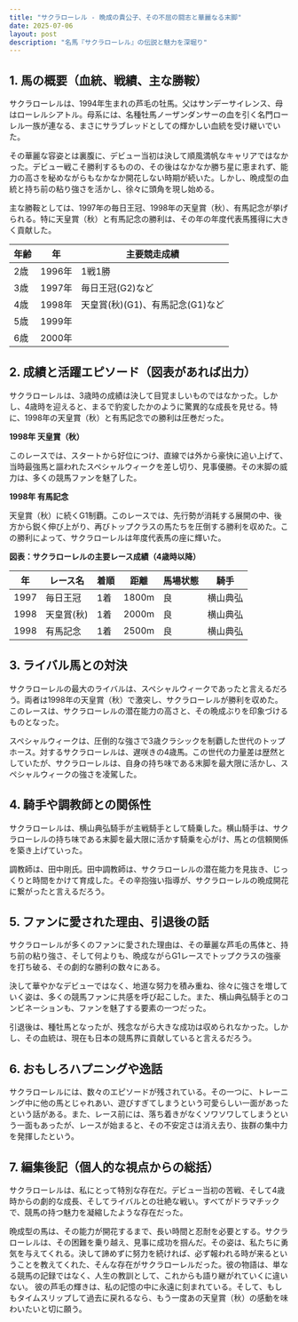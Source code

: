 ```yaml
---
title: "サクラローレル - 晩成の貴公子、その不屈の闘志と華麗なる末脚"
date: 2025-07-06
layout: post
description: "名馬『サクラローレル』の伝説と魅力を深堀り"
---
```


## 1. 馬の概要（血統、戦績、主な勝鞍）

サクラローレルは、1994年生まれの芦毛の牡馬。父はサンデーサイレンス、母はローレルシアトル。母系には、名種牡馬ノーザンダンサーの血を引く名門ローレル一族が連なる、まさにサラブレッドとしての輝かしい血統を受け継いでいた。

その華麗な容姿とは裏腹に、デビュー当初は決して順風満帆なキャリアではなかった。デビュー戦こそ勝利するものの、その後はなかなか勝ち星に恵まれず、能力の高さを秘めながらもなかなか開花しない時期が続いた。しかし、晩成型の血統と持ち前の粘り強さを活かし、徐々に頭角を現し始める。

主な勝鞍としては、1997年の毎日王冠、1998年の天皇賞（秋）、有馬記念が挙げられる。特に天皇賞（秋）と有馬記念の勝利は、その年の年度代表馬獲得に大きく貢献した。

| 年齢 | 年 | 主要競走成績 |
|---|---|---|
| 2歳 | 1996年 | 1戦1勝 |
| 3歳 | 1997年 | 毎日王冠(G2)など |
| 4歳 | 1998年 | 天皇賞(秋)(G1)、有馬記念(G1)など |
| 5歳 | 1999年 |  |
| 6歳 | 2000年 |  |


## 2. 成績と活躍エピソード（図表があれば出力）

サクラローレルは、3歳時の成績は決して目覚ましいものではなかった。しかし、4歳時を迎えると、まるで豹変したかのように驚異的な成長を見せる。特に、1998年の天皇賞（秋）と有馬記念での勝利は圧巻だった。

**1998年 天皇賞（秋）**

このレースでは、スタートから好位につけ、直線では外から豪快に追い上げて、当時最強馬と謳われたスペシャルウィークを差し切り、見事優勝。その末脚の威力は、多くの競馬ファンを魅了した。

**1998年 有馬記念**

天皇賞（秋）に続くG1制覇。このレースでは、先行勢が消耗する展開の中、後方から鋭く伸び上がり、再びトップクラスの馬たちを圧倒する勝利を収めた。この勝利によって、サクラローレルは年度代表馬の座に輝いた。

**図表：サクラローレルの主要レース成績（4歳時以降）**

| 年 | レース名 | 着順 | 距離 | 馬場状態 | 騎手 |
|---|---|---|---|---|---|
| 1997 | 毎日王冠 | 1着 | 1800m | 良 | 横山典弘 |
| 1998 | 天皇賞(秋) | 1着 | 2000m | 良 | 横山典弘 |
| 1998 | 有馬記念 | 1着 | 2500m | 良 | 横山典弘 |


## 3. ライバル馬との対決

サクラローレルの最大のライバルは、スペシャルウィークであったと言えるだろう。両者は1998年の天皇賞（秋）で激突し、サクラローレルが勝利を収めた。このレースは、サクラローレルの潜在能力の高さと、その晩成ぶりを印象づけるものとなった。

スペシャルウィークは、圧倒的な強さで3歳クラシックを制覇した世代のトップホース。対するサクラローレルは、遅咲きの4歳馬。この世代の力量差は歴然としていたが、サクラローレルは、自身の持ち味である末脚を最大限に活かし、スペシャルウィークの強さを凌駕した。


## 4. 騎手や調教師との関係性

サクラローレルは、横山典弘騎手が主戦騎手として騎乗した。横山騎手は、サクラローレルの持ち味である末脚を最大限に活かす騎乗を心がけ、馬との信頼関係を築き上げていった。

調教師は、田中剛氏。田中調教師は、サクラローレルの潜在能力を見抜き、じっくりと時間をかけて育成した。その辛抱強い指導が、サクラローレルの晩成開花に繋がったと言えるだろう。


## 5. ファンに愛された理由、引退後の話

サクラローレルが多くのファンに愛された理由は、その華麗な芦毛の馬体と、持ち前の粘り強さ、そして何よりも、晩成ながらG1レースでトップクラスの強豪を打ち破る、その劇的な勝利の数々にある。

決して華やかなデビューではなく、地道な努力を積み重ね、徐々に強さを増していく姿は、多くの競馬ファンに共感を呼び起こした。また、横山典弘騎手とのコンビネーションも、ファンを魅了する要素の一つだった。

引退後は、種牡馬となったが、残念ながら大きな成功は収められなかった。しかし、その血統は、現在も日本の競馬界に貢献していると言えるだろう。


## 6. おもしろハプニングや逸話

サクラローレルには、数々のエピソードが残されている。その一つに、トレーニング中に他の馬とじゃれあい、遊びすぎてしまうという可愛らしい一面があったという話がある。また、レース前には、落ち着きがなくソワソワしてしまうという一面もあったが、レースが始まると、その不安定さは消え去り、抜群の集中力を発揮したという。


## 7. 編集後記（個人的な視点からの総括）

サクラローレルは、私にとって特別な存在だ。デビュー当初の苦戦、そして4歳時からの劇的な成長、そしてライバルとの壮絶な戦い。すべてがドラマチックで、競馬の持つ魅力を凝縮したような存在だった。

晩成型の馬は、その能力が開花するまで、長い時間と忍耐を必要とする。サクラローレルは、その困難を乗り越え、見事に成功を掴んだ。その姿は、私たちに勇気を与えてくれる。決して諦めずに努力を続ければ、必ず報われる時が来るということを教えてくれた、そんな存在がサクラローレルだった。彼の物語は、単なる競馬の記録ではなく、人生の教訓として、これからも語り継がれていくに違いない。  彼の芦毛の輝きは、私の記憶の中に永遠に刻まれている。そして、もしもタイムスリップして過去に戻れるなら、もう一度あの天皇賞（秋）の感動を味わいたいと切に願う。
